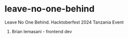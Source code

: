 # leave-no-one-behind
Leave No One Behind. Hacktoberfest 2024 Tanzania Event

1. Brian lemasani - frontend dev
